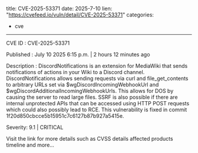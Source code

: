  
title: CVE-2025-53371
date: 2025-7-10
lien: "https://cvefeed.io/vuln/detail/CVE-2025-53371"
categories:
  - cve
---

CVE ID : CVE-2025-53371

Published :  July 10
2025
6:15 p.m. | 2 hours
12 minutes ago

Description : DiscordNotifications is an extension for MediaWiki that sends notifications of actions in your Wiki to a Discord channel. DiscordNotifications allows sending requests via curl and file_get_contents to arbitrary URLs set via $wgDiscordIncomingWebhookUrl and $wgDiscordAdditionalIncomingWebhookUrls. This allows for DOS by causing the server to read large files. SSRF is also possible if there are internal unprotected APIs that can be accessed using HTTP POST requests
which could also possibly lead to RCE. This vulnerability is fixed in commit 1f20d850cbcce5b15951c7c6127b87b927a5415e.

Severity: 9.1 | CRITICAL

Visit the link for more details
such as CVSS details
affected products
timeline
and more...
